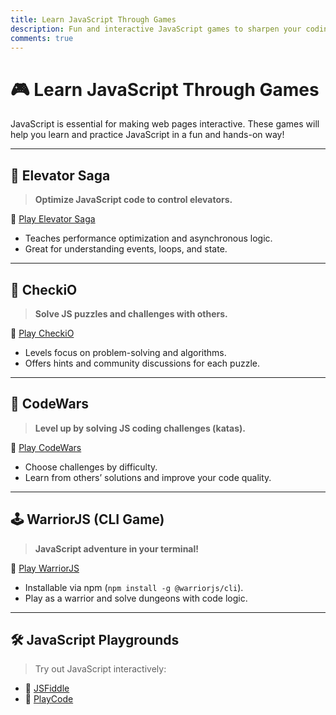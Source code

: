 ```yaml
---
title: Learn JavaScript Through Games
description: Fun and interactive JavaScript games to sharpen your coding skills
comments: true
---
```


# 🎮 Learn JavaScript Through Games

JavaScript is essential for making web pages interactive. These games will help you learn and practice JavaScript in a fun and hands-on way!

---

## 🧪 Elevator Saga

> **Optimize JavaScript code to control elevators.**

🔗 <a href="https://play.elevatorsaga.com/" target="_blank" rel="noopener noreferrer">Play Elevator Saga</a>

- Teaches performance optimization and asynchronous logic.
- Great for understanding events, loops, and state.

---

## 🧩 CheckiO

> **Solve JS puzzles and challenges with others.**

🔗 <a href="https://js.checkio.org/" target="_blank" rel="noopener noreferrer">Play CheckiO</a>

- Levels focus on problem-solving and algorithms.
- Offers hints and community discussions for each puzzle.

---

## 🚀 CodeWars

> **Level up by solving JS coding challenges (katas).**

🔗 <a href="https://www.codewars.com/" target="_blank" rel="noopener noreferrer">Play CodeWars</a>

- Choose challenges by difficulty.
- Learn from others’ solutions and improve your code quality.

---

## 🕹️ WarriorJS (CLI Game)

> **JavaScript adventure in your terminal!**

🔗 <a href="https://warriorjs.com/" target="_blank" rel="noopener noreferrer">Play WarriorJS</a>

- Installable via npm (`npm install -g @warriorjs/cli`).
- Play as a warrior and solve dungeons with code logic.

---

## 🛠️ JavaScript Playgrounds

> Try out JavaScript interactively:

- 🔗 <a href="https://jsfiddle.net/" target="_blank" rel="noopener noreferrer">JSFiddle</a>
- 🔗 <a href="https://playcode.io/javascript" target="_blank" rel="noopener noreferrer">PlayCode</a>
